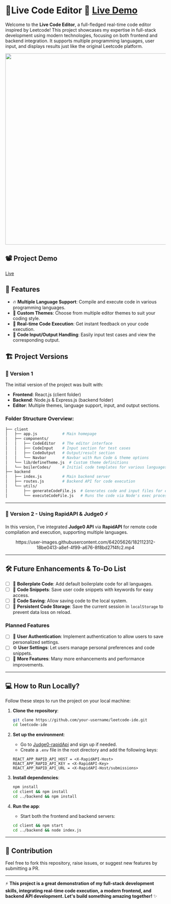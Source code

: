 # 🌟Live Code Editor 🚀 [Live Demo](https://leetcode-ide.vercel.app/)

Welcome to the **Live Code Editor**, a full-fledged real-time code editor inspired by Leetcode! This project showcases my expertise in full-stack development using modern technologies, focusing on both frontend and backend integration. It supports multiple programming languages, user input, and displays results just like the original Leetcode platform.

<p align="center">
  <img src="https://user-images.githubusercontent.com/64205626/176822891-187fb3b9-f3b4-429f-ace7-2f937ac0f23d.png" width="600"/>
</p>

## 📽️ Project Demo
[Live](https://leetcode-ide.vercel.app/)

## 🚀 Features

- 🔥 **Multiple Language Support**: Compile and execute code in various programming languages.
- 🎨 **Custom Themes**: Choose from multiple editor themes to suit your coding style.
- 🧮 **Real-time Code Execution**: Get instant feedback on your code execution.
- 💾 **Code Input/Output Handling**: Easily input test cases and view the corresponding output.

## 🏗️ Project Versions

### 🌱 Version 1

The initial version of the project was built with:

- **Frontend**: React.js (client folder)
- **Backend**: Node.js & Express.js (backend folder)
- **Editor**: Multiple themes, language support, input, and output sections.

### Folder Structure Overview:

```bash
├── client
│   ├── app.js           # Main homepage
│   ├── components/
│   │   ├── CodeEditor   # The editor interface
│   │   ├── CodeInput    # Input section for test cases
│   │   ├── CodeOutput   # Output/result section
│   │   └── Navbar       # Navbar with Run Code & theme options
│   └── lib/defineTheme.js  # Custom theme definitions
│   └── boilerCodes/     # Initial code templates for various languages
├── backend
│   ├── index.js         # Main backend server
│   ├── routes.js        # Backend API for code execution
│   └── utils/
│       ├── generateCodeFile.js  # Generates code and input files for execution
│       └── executeCodeFile.js   # Runs the code via Node's exec process
```

---

### 🚧 **Version 2 - Using RapidAPI & Judge0** ⚡

In this version, I've integrated **Judge0 API** via **RapidAPI** for remote code compilation and execution, supporting multiple languages. 

<p align="center">
  https://user-images.githubusercontent.com/64205626/182112312-18be0413-a8ef-4f99-a676-8f8bd27f4fc2.mp4
</p>

---

## 🛠️ Future Enhancements & To-Do List

- [ ] 🔨 **Boilerplate Code**: Add default boilerplate code for all languages.
- [ ] 📁 **Code Snippets**: Save user code snippets with keywords for easy access.
- [ ] 💾 **Code Saving**: Allow saving code to the local system.
- [ ] 🔗 **Persistent Code Storage**: Save the current session in `localStorage` to prevent data loss on reload.

### Planned Features

- [ ] 🔐 **User Authentication**: Implement authentication to allow users to save personalized settings.
- [ ] ⚙️ **User Settings**: Let users manage personal preferences and code snippets.
- [ ] 🚀 **More Features**: Many more enhancements and performance improvements.

---

## 💻 How to Run Locally?

Follow these steps to run the project on your local machine:

1. **Clone the repository**:
   ```bash
   git clone https://github.com/your-username/leetcode-ide.git
   cd leetcode-ide
   ```

2. **Set up the environment**:

   - Go to [Judge0-rapidApi](https://rapidapi.com/judge0-official/api/judge0-ce/) and sign up if needed.
   - Create a `.env` file in the root directory and add the following keys:

   ```env
   REACT_APP_RAPID_API_HOST = <X-RapidAPI-Host>
   REACT_APP_RAPID_API_KEY = <X-RapidAPI-Key>
   REACT_APP_RAPID_API_URL = <X-RapidAPI-Host/submissions>
   ```

3. **Install dependencies**:
   ```bash
   npm install
   cd client && npm install
   cd ../backend && npm install
   ```

4. **Run the app**:

   - Start both the frontend and backend servers:

   ```bash
   cd client && npm start
   cd ../backend && node index.js
   ```

---

## 🤝 Contribution

Feel free to fork this repository, raise issues, or suggest new features by submitting a PR.

---

⚡ **This project is a great demonstration of my full-stack development skills, integrating real-time code execution, a modern frontend, and backend API development. Let's build something amazing together!** ✨
